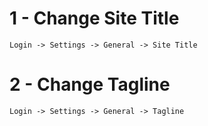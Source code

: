 # 1 - Change Site Title

```
Login -> Settings -> General -> Site Title
```

# 2 - Change Tagline

```
Login -> Settings -> General -> Tagline
```